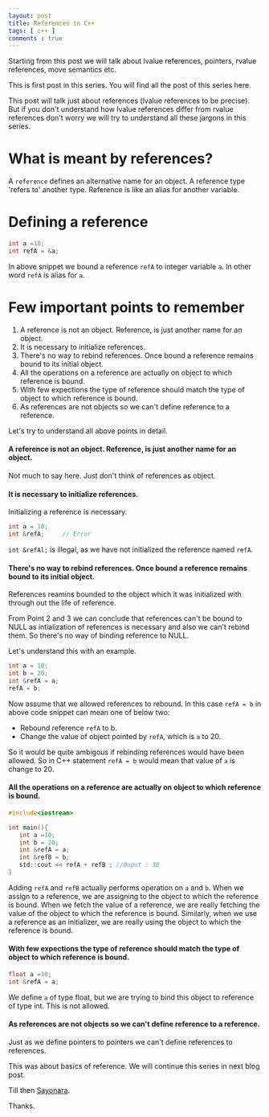 ```yaml
---
layout: post
title: References in C++ 
tags: [ c++ ]
comments : true
---
```


Starting from this post we will talk about lvalue references, pointers, rvalue references, move semantics etc.

This is first post in this series. You will find all the post of this series here.

This post will talk just about references (lvalue references to be precise). But if you don't understand how lvalue references differ from rvalue references don't worry we will try to understand all these jargons in this series.

# What is meant by references?

A `reference` defines an alternative name for an object. A reference type 'refers to' another type. Reference is like an alias for another variable.

# Defining a reference

```c
int a =10;
int refA = &a;
```

In above snippet we bound a reference `refA` to integer variable `a`. In other word `refA` is alias for `a`.

# Few important points to remember

1. A reference is not an object. Reference, is just another name for an object.
2. It is necessary to initialize references.
3. There's no way to rebind references. Once bound a reference remains bound to its initial object.
4. All the operations on a reference are actually on object to which reference is bound.
5. With few expections the type of reference should match the type of object to which reference is bound.	
6. As references are not objects so we can't define reference to a reference. 

Let's try to understand all above points in detail.

#### A reference is not an object. Reference, is just another name for an object.

Not much to say here. Just don't think of references as object.

#### It is necessary to initialize references.

Initializing a reference is necessary. 

```c
int a = 10;
int &refA;     // Error
```

`int &refAl;` is illegal, as we have not initialized the reference named `refA`. 

#### There's no way to rebind references. Once bound a reference remains bound to its initial object.

References reamins bounded to the object which it was initialized with through out the life of reference. 

From Point 2 and 3 we can conclude that references can't be bound to NULL as intialization of references is necessary and also we can't rebind them. So there's no way of binding reference to NULL.

Let's understand this with an example. 

```c
int a = 10;
int b = 20;
int &refA = a;
refA = b;
```
Now assume that we allowed references to rebound. In this case `refA = b` in above code snippet can mean one of below two:  
* Rebound reference `refA` to b.  
* Change the value of object pointed by `refA`, which is `a` to 20. 

So it would be quite ambigous if rebinding references would have been allowed. So in C++ statement `refA = b` would mean that value of `a` is change to 20.

#### All the operations on a reference are actually on object to which reference is bound.

```c
#include<iostream>

int main(){
   int a =10;
   int b = 20;
   int &refA = a;
   int &refB = b;
   std::cout << refA + refB ; //Ouput : 30
}
```
Adding `refA` and `refB` actually performs operation on `a` and `b`. When we assign to a reference, we are assigning to the object to which the reference is bound. When we fetch the value of a reference, we are really fetching the value of the object to which the reference is bound. Similarly, when we use a reference as an initializer, we are really using the object to which the reference is bound.

#### With few expections the type of reference should match the type of object to which reference is bound.

```c
float a =10;
int &refA = a;
```
We define `a` of type float, but we are trying to bind this object to reference of type int. This is not allowed.

#### As references are not objects so we can't define reference to a reference. 

Just as we define pointers to pointers we can't define references to references. 

This was about basics of reference. We will continue this series in next blog post.

Till then [Sayonara](https://www.google.com/#q=sayonara).

Thanks.

